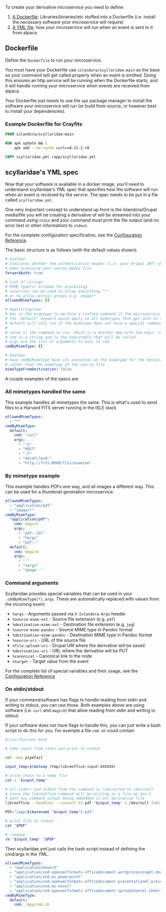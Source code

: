 To create your derivative microservice you need to define:

1. [A Dockerfile](#dockerfile): Libraries/binaries/etc stuffed into a Dockerfile (i.e. install the necessary software your microservice will require)
2. [A YML file](#scyllaridaes-yml-spec): how your microservice will run when an event is sent to it from alpaca

## Dockerfile

Define the `Dockerfile` to run your microservice.

You must have your Dockerfile use `islandora/scyllaridae:main` as the base so your command will get called properly when an event is emitted. Doing this ensures an http service will be running when the Dockerfile starts, and it will handle running your microservice when events are received from alpaca.

Your Dockerfile just needs to use the `apk` package manager to install the software your microservice will run (or build from source, or however best to install your dependencies).

### Example Dockerfile for Crayfits

```dockerfile
FROM islandora/scyllaridae:main

RUN apk update && \
    apk add --no-cache curl==8.11.1-r0

COPY scyllaridae.yml /app/scyllaridae.yml
```

## scyllaridae's YML spec

Now that your software is available in a docker image, you'll need to understand scyllaridae's YML spec that specifies how the software will run when an event is received by the servce. The spec needs to be put in a file called `scyllaridae.yml`.

One very important concept to understand up front is the Islandora/Drupal media/file you will be creating a derivative of will be streamed into your command using `stdin` and your command must print the file output (and no error text or other information) to `stdout`.

For the complete configuration specification, see the [Configuration Reference](../configuration.md).

The basic structure is as follows (with the default values shown):

```yaml
# boolean
# Indicates whether the authentication header (i.e. your Drupal JWT) should be forwarded
# when accessing your source media file
forwardAuth: true

# list of strings
# MIME type(s) allowed for processing.
# asterisks can be used to allow everything "*"
# or to allow certain groups e.g. image/*
allowedMimeTypes: []

# map[string]cmd
# key is the mimetype to perform a crafted command if the microservice needs special handling for a particular mime type
# the "default" keyword would apply to all mimetypes that get sent to the microservice
# default will only run if the mimetype does not have a special command set
#
# value is the command to run, which is a another map with two keys: cmd and args
# cmd is a string and is the executable that will be called
# args are the list of arguments to pass to cmd
cmdByMimeType: {}

# boolean
# Have cmdByMimeType base its execution on the mimetype for the destination file
# rather than the mimetype of the source file
mimeTypeFromDestination: false
```

A couple examples of the specs are

### All mimetypes handled the same

This example handles all mimetypes the same. This is what's used to send files to a Harvard FITS server running in the ISLE stack

```yaml
allowedMimeTypes:
  - "*"
cmdByMimeType:
  default:
    cmd: "curl"
    args:
      - "-X"
      - "POST"
      - "-F"
      - "datafile=@-"
      - "http://fits:8080/fits/examine"
```

### By mimetype example

This example handles PDFs one way, and all images a different way. This can be used for a thumbnail generation microservice.

```yaml
allowedMimeTypes:
  - "application/pdf"
  - "image/*"
cmdByMimeType:
  "application/pdf":
    cmd: magick
    args:
      - "pdf:-[0]"
      - "%args"
      - "pdf:-"
  default:
    cmd: magick
    args:
      - "-"
      - "%args"
      - "image:-"
```

### Command arguments

Scyllaridae provides special variables that can be used in your `.cmdByMimeType[*].args`. These are automatically replaced with values from the incoming event:

- `%args` - Arguments passed via `X-Islandora-Args` header
- `%source-mime-ext` - Source file extension (e.g. `pdf`)
- `%destination-mime-ext` - Destination file extension (e.g. `jpg`)
- `%source-mime-pandoc` - Source MIME type in Pandoc format
- `%destination-mime-pandoc` - Destination MIME type in Pandoc format
- `%source-uri` - URL of the source file
- `%file-upload-uri` - Drupal URI where the derivative will be saved
- `%destination-uri` - URL where the derivative will be PUT
- `%canonical` - Canonical link to the node
- `%target` - Target value from the event

For the complete list of special variables and their usage, see the [Configuration Reference](../configuration.md#special-argument-variables)

### On stdin/stdout

If your command/software has flags to handle reading from stdin and writing to stdout, you can use those. Both examples above are using software (i.e. `curl` and `magick`) that allow reading from stdin and writing to stdout.

If your software does not have flags to handle this, you can just write a bash script to do this for you. For example a file `cmd.sh` could contain

```bash
#!/usr/bin/env bash

# take input from stdin and print to stdout

set -eou pipefail

input_temp=$(mktemp /tmp/libreoffice-input-XXXXXX)

# write stdin to a temp file
cat > "$input_temp"

# all stderr and stdout from the command is redirected to /dev/null
# since the libreoffice command will be writing to a file we don't
# want any command output being embedded in our derivative file
libreoffice --headless --convert-to pdf "$input_temp" > /dev/null 2>&1

PDF="/app/$(basename "$input_temp").pdf"

# print file to stdout
cat "$PDF"

# cleanup
rm "$input_temp" "$PDF"
```

Then scyllaridae.yml just calls the bash script instead of defining the cmd/args in the YML.

```yaml
allowedMimeTypes:
  - "application/msword"
  - "application/vnd.openxmlformats-officedocument.wordprocessingml.document"
  - "application/vnd.ms-powerpoint"
  - "application/vnd.openxmlformats-officedocument.presentationml.presentation"
  - "application/vnd.ms-excel"
  - "application/vnd.openxmlformats-officedocument.spreadsheetml.sheet"
cmdByMimeType:
  default:
    cmd: /app/cmd.sh
```
